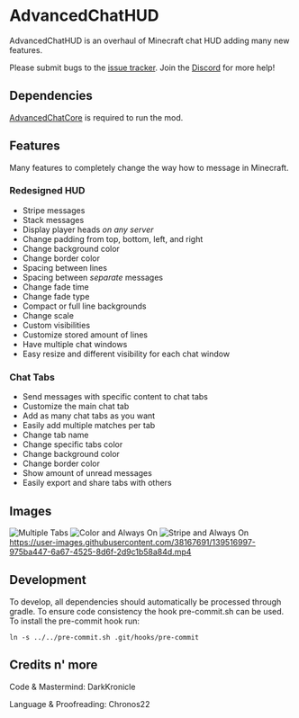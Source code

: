 # AdvancedChatHUD

AdvancedChatHUD is an overhaul of Minecraft chat HUD adding many new features.

Please submit bugs to the [issue tracker](https://github.com/DarkKronicle/AdvancedChatHUD/issues). Join the [Discord](https://discord.gg/WnaE3uZxDA) for more help!

## Dependencies

[AdvancedChatCore](https://github.com/DarkKronicle/AdvancedChatCore) is required to run the mod.

## Features

Many features to completely change the way how to message in Minecraft.

### Redesigned HUD

- Stripe messages
- Stack messages
- Display player heads *on any server*
- Change padding from top, bottom, left, and right
- Change background color
- Change border color
- Spacing between lines
- Spacing between *separate* messages
- Change fade time
- Change fade type
- Compact or full line backgrounds
- Change scale
- Custom visibilities
- Customize stored amount of lines
- Have multiple chat windows
- Easy resize and different visibility for each chat window

### Chat Tabs

- Send messages with specific content to chat tabs
- Customize the main chat tab
- Add as many chat tabs as you want
- Easily add multiple matches per tab
- Change tab name
- Change specific tabs color
- Change background color
- Change border color
- Show amount of unread messages
- Easily export and share tabs with others

## Images

![Multiple Tabs](https://raw.githubusercontent.com/DarkKronicle/AdvancedChatHUD/main/screenshots/all.png)
![Color and Always On](https://raw.githubusercontent.com/DarkKronicle/AdvancedChatHUD/main/screenshots/color_always.png)
![Stripe and Always On](https://raw.githubusercontent.com/DarkKronicle/AdvancedChatHUD/main/screenshots/stripe_always.png)
https://user-images.githubusercontent.com/38167691/139516997-975ba447-6a67-4525-8d6f-2d9c1b58a84d.mp4


## Development

To develop, all dependencies should automatically be processed through gradle. To ensure code consistency the hook pre-commit.sh can be used. To install the pre-commit hook run:

`ln -s ../../pre-commit.sh .git/hooks/pre-commit`

## Credits n' more

Code & Mastermind: DarkKronicle

Language & Proofreading: Chronos22
